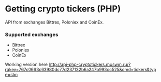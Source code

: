 # Getting crypto tickers (PHP)

API from exchanges Bittrex, Poloniex and CoinEx.

### Supported exchanges

 - Bittrex
 - Poloniex
 - CoinEx

Working version here http://api-php-cryptotickers.moswm.ru/?rqkey=767c0663c63980dc77d237132b6a247b993cc525&cmd=tickers&type=stm

